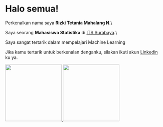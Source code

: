 # Halo semua! 

Perkenalkan nama saya **Rizki Tetania Mahalang N**.\

Saya seorang **Mahasiswa Statistika** di [ITS Surabaya](https:its.ac.id).\

Saya sangat tertarik dalam mempelajari Machine Learning

Jika kamu tertarik untuk berkenalan denganku, silakan ikuti akun [Linkedin](https://www.linkedin.com/in/rizki-tetania-m-65285512b/) ku ya.

<p align="left">
<a href="https://github.com/tetaniarizki">
  <img height="180em" src="https://github-readme-stats-eight-theta.vercel.app/api?username=tetaniarizki&show_icons=true&theme=algolia&include_all_commits=true&count_private=true"/>
  <img height="180em" src="https://github-readme-stats-eight-theta.vercel.app/api/top-langs/?username=tetaniarizki&layout=compact&langs_count=8&theme=algolia"/>
</a>
</p>
